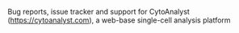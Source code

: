 Bug reports, issue tracker and support for CytoAnalyst (https://cytoanalyst.com), a web-base single-cell analysis platform
